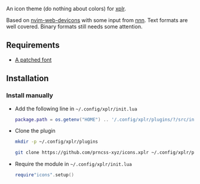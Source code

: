 An icon theme (do nothing about colors) for [xplr](https://github.com/sayanarijit/xplr).

Based on [nvim-web-devicons](https://github.com/kyazdani42/nvim-web-devicons) with some input from [nnn](https://github.com/jarun/nnn). Text formats are well covered. Binary formats still needs some attention.

## Requirements

- [A patched font](https://www.nerdfonts.com/)

## Installation

### Install manually

- Add the following line in `~/.config/xplr/init.lua`

  ```lua
  package.path = os.getenv("HOME") .. '/.config/xplr/plugins/?/src/init.lua'
  ```

- Clone the plugin

  ```bash
  mkdir -p ~/.config/xplr/plugins

  git clone https://github.com/prncss-xyz/icons.xplr ~/.config/xplr/plugins/icons
  ```

- Require the module in `~/.config/xplr/init.lua`

  ```lua
  require"icons".setup()
  ```
